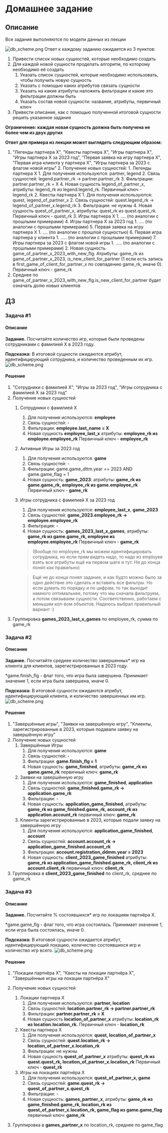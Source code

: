# Домашнее задание

## Описание

Все задания выполняются по модели данных из лекции

![db_scheme.png](pictures/db_scheme.png)
Ответ к каждому заданию ожидается из 3 пунктов:

1. Привести список новых сущностей, которые необходимо создать
2. Для каждой новой сущности проделать алгоритм, по которому необходимо её создать
    1. Указать список сущностей, которые необходимо использовать, чтобы получить новую сущность
    2. Указать с помощью каких атрибутов связать сущности
    3. Указать на какие атрибуты наложить фильтрации и какие это фильтрации должны быть
    4. Указать состав новой сущности: название, атрибуты, первичный ключ
3. Привести описание, как с помощью полученной итоговой сущности решить указанное задание

**Ограничение: каждая новая сущность должна быть получена не более чем из двух других**

**Ответ для примера из лекции может выглядеть следующим образом:**

1. "Легенды партнера Х", "Квесты партнера Х", "Игры партнера Х", "Игры партнера X за 2023 год", "Первая заявка на игру
   партнера Х", "Первая игра клиента у партнера Х", "Игры партнера за 2023 с флагом новой игры"
    2. Получение новых сущностей:
        1. Легенды партнера Х
            1. Для получения используются: partner, legend
            2. Связь сущностей: legend.partner_rk -> partner.partner_rk
            3. Фильтрации: partner.partner_rk = X
            4. Новая сущность legend_of_partner_x, атрибуты: legend_rk из legend.legend_rk. Первичный ключ - legend_rk
        2. Квесты партнера Х
            1. Для получения используются: quest, legend_of_partner_x
            2. Связь сущностей: quest.legend_rk -> legend_of_partner_x.legend_rk
            3. Фильтрации: не нужны
            4. Новая сущность quest_of_partner_x, атрибуты: quest_rk из quest.quest_rk. Первичный ключ - quest_rk
        3. Игры партнера Х
            1. .... (по аналогии с прошлыми примерами)
        4. Игры партнера X за 2023 год
            1. .... (по аналогии с прошлыми примерами)
        5. Первая заявка на игру партнера Х
            1. .... (по аналогии с прошлой сущностью)
        6. Первая игра партнера у клиента
            1. ..... (по аналогии с прошлыми примерами)
        7. Игры партнера за 2023 с флагом новой игры
            1. ..... (по аналогии с прошлыми примерами)
            2. Новая сущность game_of_partner_x_2023_with_new_flg. Атрибуты: game_rk из game_of_partner_x_2023,
               is_new_client_for_partner (1 если есть запись в first_game_of_client_for_partner_x по совпадению game_rk,
               иначе 0). Первичный ключ - game_rk
3. Среднее по game_of_partner_x_2023_with_new_flg.is_new_client_for_partner будет означать долю новых клиентов

## ДЗ

### Задача #1

#### Описание

**Задание.** Посчитайте количество игр, которые были проведены сотрудниками с фамилией X в 2023 году.

**Подсказка:** В итоговой сущности ожидаются атрибут, идентифицирующий сотрудника, и количество проведенным их игр.
![db_scheme.png](pictures/db_scheme.png)

#### Решение

1. "Сотрудники с фамилией X", "Игры за 2023 год", "Игры сотрудника с фамилией Х за 2023 год"
2. Получение новых сущностей
    1. Сотрудники с фамилией Х
        1. Для получения используются: **employee**
        2. Связь сущностей: -
        3. Фильтрации: **employee.last_name = X**
        4. Новая сущность **employee_last_x**
           атрибуты: **employee_rk из employee.employee_rk**
           Первичный ключ - **employee_rk**
    2. Активные Игры за 2023 год
        1. Для получения используются: **game**
        2. Связь сущностей: -
        3. Фильтрации: game.game_dttm.year == 2023 AND game.game_flag = 1
        4. Новая сущность: **game_2023**:
           атрибуты: **game_rk из game.game_rk, employee_rk из game.employee_rk**
           Первичный ключ - **game_rk**
    3. Игры сотрудника с фамилией Х за 2023 год
        1. Для получения используются:  **employee_last_x**, **game_2023**
        2. Связь сущностей: **game_2023.employee_rk -> employee.employee_rk**
        3. Фильтрация: -
        4. Новая сущность: **games_2023_last_x_games**,
           атрибуты: **game_rk из game.game_rk, employee из employee.employee_rk**
           Первичный ключ - **game_rk**
       > (Вообще по employee_rk мы можем идентифицировать сотрудника, но если прям видеть надо, то надо из employee
       взять все атрибуты ещё на первом шаге и тут. Не до конца понял как правильно)

       > Ещё не до конца понял задание, и как будто можно было за одно действие это сделать и вставить все фильтры. Но
       если думать по порядку и по цифрам, то так выходит намного оптимальнее, потому что мы сначала фильтруем, а потом
       связываем сущности. Соответственно, работаем с меньшим кол-вом объектов. Надеюсь выбрал правильный вариант :)
3. Группировка **games_2023_last_x_games** по employee_rk, сумма по game_rk

### Задача #2

#### Описание

**Задание.** Посчитайте среднее количество завершенных* игр на клиента для клиентов, зарегистрированных в 2023 году.

*game.finish_flg - флаг того, что игра была завершена. Принимает значение 1, если игра была завершена, иначе 0.

**Подсказка:** В итоговой сущности ожидаются атрибут, идентифицирующий клиента, и количество завершенных им игр.
![db_scheme.png](pictures/db_scheme.png)

#### Решение

1. "Завершённые игры", "Заявки на завершённую игру", "Клиенты,
   зарегистрированные в 2023, которые подавали заявку на завершённую игру"
2. Получение новых сущностей
    1. Завершённые Игры
        1. Для получения используются: **game**
        2. Связь сущностей: -
        3. Фильтрации: **game.finish_flg = 1**
        4. Новая сущность: **game_finished**,
           атрибуты: **game_rk из game.game_rk**
           первичный ключ: **game_rk**
    2. Заявки на завершённую игру
        1. Для получения используются: **game_finished**, **application**
        2. Связь сущностей: **game_finished.game_rk -> application.game_rk**
        3. Фильтрации: -
        4. Новая сущность: **application_game_finished**,
           атрибуты: **game_rk из game_finished.game_rk, account_rk из application.account_rk**
           первичный ключ: **game_rk**
    3. Клиенты зарегистрированные в 2023, которые подали заявку на завершённую игру
        1. Для получения используются: **application_game_finished**, **account**
        2. Связь сущностей: **account.account_rk -> application_game_finished.account_rk**
        3. Фильтрации: **account.registration_ddmm.year = 2023**
        4. Новая сущность: **client_2023_game_finished**
           атрибуты: **game_rk из application_game_finished.game_rk, client_rk из account.client_rk**
           первичный ключ: **client_rk**
3. Группировка в **client_2023_game_finished** по client_rk, среднее по game_rk

### Задача #3

#### Описание

**Задание.** Посчитайте % состоявшихся* игр по локациям партнёра Х.

*game.game_flg - флаг того, что игра состоялась. Принимает значение 1, если игра была состоялась, иначе 0.

**Подсказка:** В итоговой сущности ожидается атрибут, идентифицирующий локацию, количество состоявшихся игр и количество
игр всего.
![db_scheme.png](pictures%2Fdb_scheme.png)

#### Решение

1. "Локации партнёра Х", "Квесты на локации партнёра Х", "Завершённые игры на локации партнёра Х"
2. Получение новых сущностей
    1. Локации партнера Х
        1. Для получения используются: **partner, location**
        2. Связь сущностей: **location.partner_rk -> partner.partner_rk**
        3. Фильтрации: **partner.partner_rk = X**
        4. Новая сущность **location_of_partner_x**
           атрибуты: **location_rk из location.location_rk.**
           Первичный ключ - **location_rk**
    2. Квесты партнера Х
        1. Для получения используются: **quest, location_of_partner_x**
        2. Связь сущностей: **quest.location_rk -> location_of_partner_x.location_rk**
        3. Фильтрации: не нужны
        4. Новая сущность **quest_of_partner_x**
           атрибуты: **quest_rk из quest.quest_rk, location_of_partner_x.location_rk**
           Первичный ключ - **quest_rk**
    3. Игры на локациях партнёра Х
        1. Для получения используются: **quest_of_partner_x, game**
        2. Связь сущностей: **game.quest_rk -> quest_of_partner_x.quest_rk**
        3. Фильтрации: -
        4. Новая сущность: **games_partner_x**,
           атрибуты: **game_rk из game_finished.game_rk, location_rk из quest_of_partner_x.location_rk, game_flag из**
           **game.game_flag**
           первичный ключ: **game_rk**
    
3. Группировка в **games_partner_x** по location_rk, среднее по game_flag



